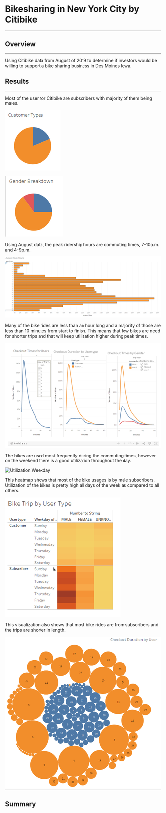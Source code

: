 # Bikesharing in New York City by Citibike
---

## Overview
---
Using Citibike data from August of 2019 to determine if investors would be 
willing to support a bike sharing business in Des Moines Iowa.  

## Results
---
Most of the user for Citibike are subscribers with majority of them being males.

![Customer Type](/images/customerType.png)

![Gender](/images/gender.png)

Using August data, the peak ridership hours are commuting times, 7-10a.m. and 4-9p.m.

![Peak Riding Times](/images/peakTimes.png)

Many of the bike rides are less than an hour long and a majority of those are less 
than 10 minutes from start to finish.  This means that few bikes are need for shorter 
trips and that will keep utilization higher during peak times. 

![Ride duration](/images/tripDuration.png)

The bikes are used most frequently during the commuting times, however on the weekend 
there is a good utilization throughout the day.

![Utilization Weekday](/images/tripWeekday.png)

This heatmap shows that most of the bike usages is by male subscribers.  Utilization 
of the bikes is pretty high all days of the week as compared to all others. 
 
![Bike Trip by User Type](/images/customerType-gender.png)

This visualization also shows that most bike rides are from subscribers and the trips 
are shorter in length.  

![Customer type and trip duration](/images/bubbleChart.png)


## Summary